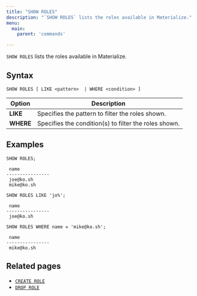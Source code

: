 ```yaml
---
title: "SHOW ROLES"
description: "`SHOW ROLES` lists the roles available in Materialize."
menu:
  main:
    parent: 'commands'

---
```


`SHOW ROLES` lists the roles available in Materialize.

## Syntax

```mzsql
SHOW ROLES [ LIKE <pattern>  | WHERE <condition> ]
```

Option       | Description
-------------|------------
**LIKE**     | Specifies the pattern to filter the roles shown.
**WHERE**    | Specifies the condition(s) to filter the roles shown.

## Examples

```mzsql
SHOW ROLES;
```
```nofmt
 name
----------------
 joe@ko.sh
 mike@ko.sh
```

```mzsql
SHOW ROLES LIKE 'jo%';
```
```nofmt
 name
----------------
 joe@ko.sh
```

```mzsql
SHOW ROLES WHERE name = 'mike@ko.sh';
```
```nofmt
 name
----------------
 mike@ko.sh
```


## Related pages

- [`CREATE ROLE`](../create-role)
- [`DROP ROLE`](../drop-role)
